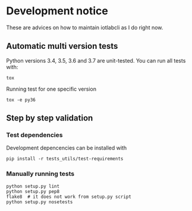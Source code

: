 Development notice
==================

These are advices on how to maintain iotlabcli as I do right now.

Automatic multi version tests
-----------------------------

Python versions 3.4, 3.5, 3.6 and 3.7 are unit-tested.
You can run all tests with:

    tox

Running test for one specific version

    tox -e py36


Step by step validation
-----------------------

### Test dependencies ###

Development depencencies can be installed with

    pip install -r tests_utils/test-requirements


### Manually running tests ###

    python setup.py lint
    python setup.py pep8
    flake8  # it does not work from setup.py script
    python setup.py nosetests
